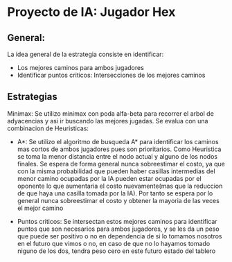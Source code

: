 # Proyecto de IA: Jugador Hex

## General:
La idea general de la estrategia consiste en identificar:
- Los mejores caminos para ambos jugadores
- Identificar puntos criticos: Intersecciones de los mejores caminos

## Estrategias
Minimax: Se utilizo minimax con poda alfa-beta para recorrer el arbol de adyacencias y asi ir buscando las mejores jugadas. Se evalua con una combinacion de Heuristicas:

- A*: Se utilizo el algoritmo de busqueda A* para identificar los caminos mas cortos de ambos jugadores pues son prioritarios. Como Heuristica se toma la menor distancia entre el nodo actual y alguno de los nodos finales. Se espera de forma general nunca sobreestimar el costo, ya que con la misma probabilidad que pueden haber casillas intermedias del menor camino ocupadas por la IA pueden estar ocupadas por el oponente lo que aumentaria el costo nuevamente(mas que la reduccion de que haya una casilla tomada por la IA). Por tanto se espera por lo general nunca sobreestimar el costo y obtener la mayoria de las veces el mejor camino

- Puntos criticos: Se intersectan estos mejores caminos para identificar puntos que son necesarios para ambos jugadores, y se les da un peso que puede ser positivo o no en dependencia de si lo tomamos nosotros en el futuro que vimos o no, en caso de que no lo hayamos tomado niguno de los dos, tendra peso cero en este futuro estado del tablero

